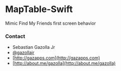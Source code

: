 MapTable-Swift
==============

Mimic Find My Friends first screen behavior 

### Contact

* Sebastian Gazolla Jr
* [@gazollajr](http://twitter.com/gazollajr)
* [http://gazapps.com](http://gazapps.com)
* [http://about.me/gazolla](http://about.me/gazolla)
